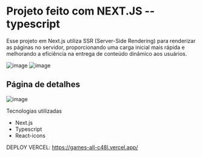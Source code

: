 # Projeto feito com NEXT.JS --typescript
Esse projeto em Next.js utiliza SSR (Server-Side Rendering) para renderizar as páginas no servidor, 
proporcionando uma carga inicial mais rápida e melhorando a eficiência na entrega de conteúdo dinâmico aos usuários.

![image](https://github.com/CarlosSousa2001/GamesAll/assets/97534614/4c04223e-8d14-4227-b9b0-d02a405e97e2)
![image](https://github.com/CarlosSousa2001/GamesAll/assets/97534614/866f222f-4816-454e-a4d1-dde4cea97a10)

## Página de detalhes
![image](https://github.com/CarlosSousa2001/GamesAll/assets/97534614/bbfc6354-1479-49a6-a034-ada65daa2c37)


Tecnologias utilizadas
- Next.js
- Typescript
- React-icons

DEPLOY VERCEL: https://games-all-c48l.vercel.app/

